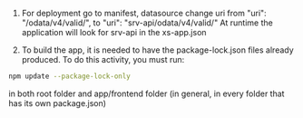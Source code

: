 1. For deployment go to manifest, datasource change uri from "uri": "/odata/v4/valid/", to "uri": "srv-api/odata/v4/valid/"
   At runtime the application will look for srv-api in the xs-app.json

2. To build the app, it is needed to have the package-lock.json files already produced. To do this activity, you must run:
```sh
npm update --package-lock-only
```
in both root folder and app/frontend folder (in general, in every folder that has its own package.json)